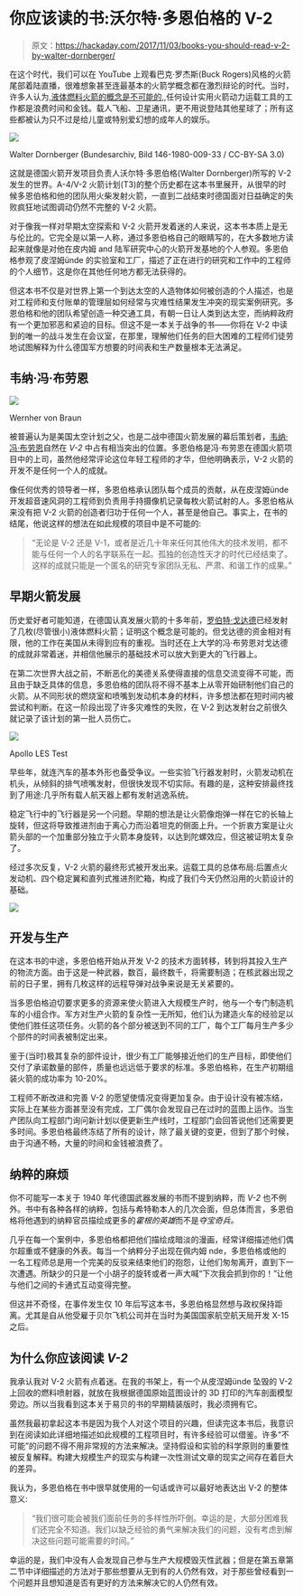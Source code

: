 # 你应该读的书:沃尔特·多恩伯格的 V-2

> 原文：<https://hackaday.com/2017/11/03/books-you-should-read-v-2-by-walter-dornberger/>

在这个时代，我们可以在 YouTube 上观看巴克·罗杰斯(Buck Rogers)风格的火箭尾部着陆直播，很难想象甚至连最基本的火箭学概念都在激烈辩论的时代。当时，许多人认为,[液体燃料火箭的概念是不可能的,](https://hackaday.com/2017/08/11/books-you-should-read-ignition/),任何设计实用火箭动力运载工具的工作都是浪费时间和金钱。载人飞船、卫星通讯，更不用说登陆其他星球了；所有这些都被认为只不过是给儿童或特别爱幻想的成年人的娱乐。

[![](img/422e4e75eff6384aa028e9219091d3fb.png)](https://hackaday.com/wp-content/uploads/2017/10/v2_dornberger.jpg)

Walter Dornberger (Bundesarchiv, Bild 146-1980-009-33 / CC-BY-SA 3.0)

这就是德国火箭开发项目负责人沃尔特·多恩伯格(Walter Dornberger)所写的 V-2 发生的世界。A-4/V-2 火箭计划(T3)的整个历史都在这本书里展开，从很早的时候多恩伯格和他的团队用火柴发射火箭，一直到二战结束时德国面对日益确定的失败疯狂地试图调动仍然不完整的 V-2 火箭。

对于像我一样对早期太空探索和 V-2 火箭开发着迷的人来说，这本书本质上是无与伦比的。它完全是以第一人称，通过多恩伯格自己的眼睛写的，在大多数地方读起来就像是对他在皮内姆 and 陆军研究中心的火箭开发基地的个人参观。多恩伯格参观了皮涅姆ünde 的实验室和工厂，描述了正在进行的研究和工作中的工程师的个人细节，这是你在其他任何地方都无法获得的。

但这本书不仅是对世界上第一个到达太空的人造物体如何被创造的个人描述，也是对工程师和支付账单的管理层如何经常与灾难性结果发生冲突的现实案例研究。多恩伯格和他的团队希望创造一种交通工具，有朝一日让人类到达太空，而纳粹政府有一个更加邪恶和紧迫的目标。但这不是一本关于战争的书——你将在 V-2 中读到的唯一的战斗发生在会议室，在那里，理解他们任务的巨大困难的工程师们徒劳地试图解释为什么德国军方想要的时间表和生产数量根本无法满足。

## 韦纳·冯·布劳恩

[![](img/e946b241697e92de17101b0c14d7d387.png)](https://hackaday.com/wp-content/uploads/2017/10/v2_braun.jpg)

Wernher von Braun

被普遍认为是美国太空计划之父，也是二战中德国火箭发展的幕后策划者，[韦纳·冯·布劳恩](https://en.wikipedia.org/wiki/Wernher_von_Braun)自然在 *V-2* 中占有相当突出的位置。多恩伯格是冯·布劳恩在德国火箭项目中的上司，虽然他经常评论这位年轻工程师的才华，但他明确表示，V-2 火箭的开发不是任何一个人的成就。

像任何优秀的领导者一样，多恩伯格承认团队每个成员的贡献，从在皮涅姆ünde 开发超音速风洞的工程师到负责用手持摄像机记录每枚火箭试射的人。多恩伯格从来没有把 V-2 火箭的创造者归功于任何一个人，甚至是他自己。事实上，在书的结尾，他说这样的想法在如此规模的项目中是不可能的:

> “无论是 V-2 还是 V-1，或者是近几十年来任何其他伟大的技术发明，都不能与任何一个人的名字联系在一起。孤独的创造性天才的时代已经结束了。这样的成就只能是一个匿名的研究专家团队无私、严肃、和谐工作的成果。”

## 早期火箭发展

历史爱好者可能知道，在德国认真发展火箭的十多年前，[罗伯特·戈达德](https://en.wikipedia.org/wiki/Robert_H._Goddard)已经发射了几枚(尽管很小)液体燃料火箭；证明这个概念是可能的。但戈达德的资金相对有限，他的工作在美国从未得到应有的重视。当时还在上大学的冯·布劳恩对戈达德的成就非常着迷，并相信他展示的基础技术可以放大到更大的飞行器上。

在第二次世界大战之前，不断恶化的美德关系使得直接的信息交流变得不可能，而且由于缺乏具体的信息，多恩伯格的团队将不得不基本上从零开始研制他们自己的火箭。从不同形状的燃烧室和喷嘴到发动机本身的材料，许多想法都在短时间内被尝试和判断。在这一阶段出现了许多灾难性的失败，在 V-2 到达发射台之前很久就记录了该计划的第一批人员伤亡。

[![](img/43b305a0e9183dd3defc8b47dc1bd3d7.png)](https://hackaday.com/wp-content/uploads/2017/10/v2_apolloles.jpg)

Apollo LES Test

早些年，就连汽车的基本外形也备受争议。一些实验飞行器发射时，火箭发动机在机头，从倾斜的排气喷嘴发射，但很快发现不切实际。有趣的是，这种安排最终找到了用途:几乎所有载人航天器上都有发射逃逸系统。

稳定飞行中的飞行器是另一个问题。早期的想法是让火箭像炮弹一样在它的长轴上旋转，但这将导致推进剂由于离心力而沿着坦克的侧面上升。一个折衷方案是让火箭头部的一个加重部分独立于火箭本身旋转，以达到陀螺效应，但这被证明太复杂了。

经过多次反复，V-2 火箭的最终形式被开发出来。运载工具的总体布局:后置点火发动机、四个稳定翼和直列式推进剂贮箱，构成了我们今天仍然沿用的火箭设计的基础。

[![](img/d2db6dad3de9bf0c58a9c3fee6f48882.png)](https://hackaday.com/wp-content/uploads/2017/10/v2_diagram.jpg)

## 开发与生产

在这本书的中途，多恩伯格开始从开发 V-2 的技术方面转移，转到将其投入生产的物流方面。由于这是一种武器，数百，最终数千，将需要制造；在核武器出现之前的日子里，拥有几枚这样的远程导弹对战争来说是无关紧要的。

当多恩伯格迫切要求更多的资源来使火箭进入大规模生产时，他与一个专门制造机车的小组合作。军方对生产火箭的复杂性一无所知，他们认为建造火车的经验足以使他们胜任这项任务。火箭的各个部分被送到不同的工厂，每个工厂每月生产多少个部件的时间表被制定出来。

鉴于(当时)极其复杂的部件设计，很少有工厂能够接近他们的生产目标，即使他们交付了承诺数量的部件，质量也远远低于要求的标准。多恩伯格称，在生产初期组装火箭的成功率为 10-20%。

工程师不断改进和完善 V-2 的愿望使情况变得更加复杂。由于设计没有被冻结，实际上在某些方面甚至没有完成，工厂偶尔会发现自己在过时的蓝图上运作。当生产团队向工程部门询问新计划以便更新生产线时，工程部门会回答说他们还需要更多时间。多恩伯格最终冻结了所有的设计，除了最关键的变更，但到了那个时候，由于沟通不畅，大量的时间和金钱被浪费了。

## 纳粹的麻烦

你不可能写一本关于 1940 年代德国武器发展的书而不提到纳粹，而 *V-2* 也不例外。书中有各种各样的纳粹，包括与希特勒本人的几次会面，但总体而言，多恩伯格将他遇到的纳粹官员描绘成更多的*霍根的英雄*而不是*夺宝奇兵。*

几乎在每一个案例中，多恩伯格都把他们描绘成暗淡的漫画，经常详细描述他们偶尔超重或不健康的外表。每当一个纳粹分子出现在佩内姆 nde，多恩伯格或他的一名工程师总是用一个完美的反驳来结束他们的抱怨，让他们匆匆离开，直到下一次遭遇。所缺少的只是一个小胡子的旋转或者一声大喊“下次我会抓到你的！”让他与他们之间的卡通式互动变得完整。

但这并不奇怪，在事件发生仅 10 年后写这本书，多恩伯格显然想与政权保持距离。尤其是自从他受雇于贝尔飞机公司并在当时为美国国家航空航天局开发 X-15 之后。

## 为什么你应该阅读 *V-2*

我承认我对 V-2 火箭有点着迷。在我的书架上，有一个从皮涅姆ünde 坠毁的 V-2 上回收的燃料喷射器，就放在我根据德国原始蓝图设计的 3D 打印的汽车剖面模型旁边。所以当我看到这本关于易贝的书的早期精装版时，我必须拥有它。

虽然我最初拿起这本书是因为我个人对这个项目的兴趣，但读完这本书后，我意识到在阅读如此详细地描述如此规模的工程项目时，有许多经验可以借鉴。许多“不可能”的问题不得不用非常规的方法来解决。坚持假设和实验的科学原则的重要性被反复解释。构建大规模生产的现实与构建一次性测试文章的现实之间存在着巨大的差异。

我认为，多恩伯格在书中很早就使用的一句话或许可以最好地表达出 V-2 的整体意义:

> “我们很可能会被我们面前任务的多样性所吓倒。幸运的是，大部分困难我们还完全不知道。我们以缺乏经验的勇气来解决我们的问题，没有考虑到解决这些问题可能需要的时间。”

幸运的是，我们中没有人会发现自己参与生产大规模毁灭性武器；但是在第五章第二节中详细描述的方法对于那些想要从无到有的人仍然有效，对于那些曾经看到一个问题并且想知道是否有更好的方法来解决它的人仍然有效。